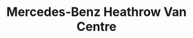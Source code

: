 ---
title: "Mercedes-Benz Heathrow Van Centre"
url: /feltham/mercedes-benz-heathrow-van-centre/
shop: Autohaus
---